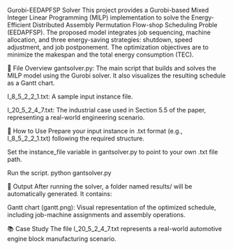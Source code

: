 Gurobi-EEDAPFSP Solver
This project provides a Gurobi-based Mixed Integer Linear Programming (MILP) implementation to solve the Energy-Efficient Distributed Assembly Permutation Flow-shop Scheduling Proble (EEDAPFSP). The proposed model integrates job sequencing, machine allocation, and three energy-saving strategies: shutdown, speed adjustment, and job postponement. The optimization objectives are to minimize the makespan and the total energy consumption (TEC).

🔧 File Overview
gantsolver.py: The main script that builds and solves the MILP model using the Gurobi solver. It also visualizes the resulting schedule as a Gantt chart.

I_8_5_2_2_1.txt: A sample input instance file.

I_20_5_2_4_7.txt: The industrial case used in Section 5.5 of the paper, representing a real-world engineering scenario.

📌 How to Use
Prepare your input instance in .txt format (e.g., I_8_5_2_2_1.txt) following the required structure.

Set the instance_file variable in gantsolver.py to point to your own .txt file path.

Run the script.
python gantsolver.py

📂 Output
After running the solver, a folder named results/ will be automatically generated. It contains:

Gantt chart (gantt.png): Visual representation of the optimized schedule, including job-machine assignments and assembly operations.

📚 Case Study
The file I_20_5_2_4_7.txt represents a real-world automotive engine block manufacturing scenario.
